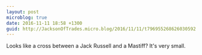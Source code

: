 ```yaml
---
layout: post
microblog: true
date: 2016-11-11 18:58 +1300
guid: http://JacksonOfTrades.micro.blog/2016/11/11/t796955268626030592.html
---
```

Looks like a cross between a Jack Russell and a Mastiff? It's very small.
